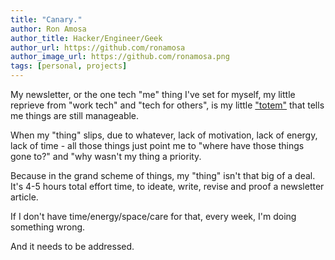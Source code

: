 ```yaml
---
title: "Canary."
author: Ron Amosa
author_title: Hacker/Engineer/Geek
author_url: https://github.com/ronamosa
author_image_url: https://github.com/ronamosa.png
tags: [personal, projects]
---
```


My newsletter, or the one tech "me" thing I've set for myself, my little reprieve from "work tech" and "tech for others", is my little ["totem"](https://inception.fandom.com/wiki/Totem) that tells me things are still manageable.

When my "thing" slips, due to whatever, lack of motivation, lack of energy, lack of time - all those things just point me to "where have those things gone to?" and "why wasn't my thing a priority.

Because in the grand scheme of things, my "thing" isn't that big of a deal. It's 4-5 hours total effort time, to ideate, write, revise and proof a newsletter article.

If I don't have time/energy/space/care for that, every week, I'm doing something wrong.

And it needs to be addressed.
